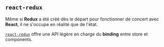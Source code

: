 ## `react-redux`

Même si **Redux** a été créé dès le départ pour fonctionner de concert avec **React**, il ne s'occupe en réalité que de l'état.

[`react-redux`](https://github.com/rackt/react-redux) offre une API légère en charge du **binding** entre store et components.

